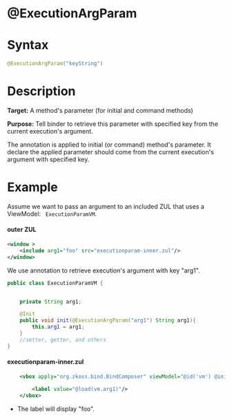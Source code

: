 # @ExecutionArgParam

Syntax
======

``` java
@ExecutionArgParam("keyString")
```

Description
===========

**Target:** A method's parameter (for initial and command methods)

**Purpose:** Tell binder to retrieve this parameter with specified key from the current execution's argument.

The annotation is applied to initial (or command) method's parameter. It declare the applied parameter should come from the current execution's argument with specified key.

Example
=======

Assume we want to pass an argument to an included ZUL that uses a ViewModel: ` ExecutionParamVM`.

#### outer ZUL
``` xml
<window >
    <include arg1="foo" src="executionparam-inner.zul"/>
</window>
```

We use annotation to retrieve execution's argument with key "arg1".

``` java
public class ExecutionParamVM {


    private String arg1;

    @Init
    public void init(@ExecutionArgParam("arg1") String arg1){
        this.arg1 = arg1;
    }
    //setter, getter, and others
}
```

#### executionparam-inner.zul
``` xml
    <vbox apply="org.zkoss.bind.BindComposer" viewModel="@id('vm') @init('foo.ExecutionParamVM')">

        <label value="@load(vm.arg1)"/>
    </vbox>
```

-   The label will display "foo".


